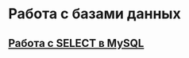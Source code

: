 # Работа с базами данных
## [Работа с SELECT в MySQL](https://docs.google.com/spreadsheets/d/1Ucs28EZ9aGSOM-pqCIWDnmdiiQsGja_eSMZkJ1ea0sM/edit?usp=sharing)
